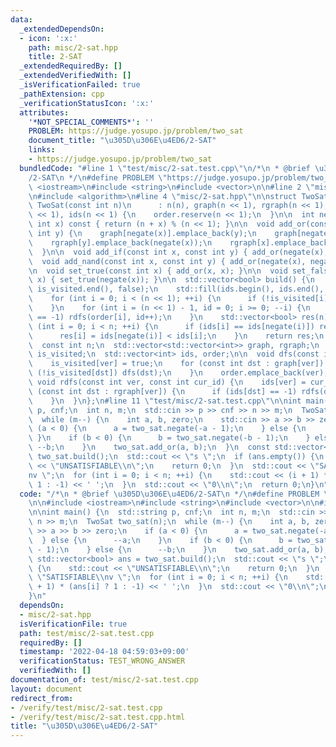 ```yaml
---
data:
  _extendedDependsOn:
  - icon: ':x:'
    path: misc/2-sat.hpp
    title: 2-SAT
  _extendedRequiredBy: []
  _extendedVerifiedWith: []
  _isVerificationFailed: true
  _pathExtension: cpp
  _verificationStatusIcon: ':x:'
  attributes:
    '*NOT_SPECIAL_COMMENTS*': ''
    PROBLEM: https://judge.yosupo.jp/problem/two_sat
    document_title: "\u305D\u306E\u4ED6/2-SAT"
    links:
    - https://judge.yosupo.jp/problem/two_sat
  bundledCode: "#line 1 \"test/misc/2-sat.test.cpp\"\n/*\n * @brief \u305D\u306E\u4ED6\
    /2-SAT\n */\n#define PROBLEM \"https://judge.yosupo.jp/problem/two_sat\"\n\n#include\
    \ <iostream>\n#include <string>\n#include <vector>\n\n#line 2 \"misc/2-sat.hpp\"\
    \n#include <algorithm>\n#line 4 \"misc/2-sat.hpp\"\n\nstruct TwoSat {\n  explicit\
    \ TwoSat(const int n)\n      : n(n), graph(n << 1), rgraph(n << 1), is_visited(n\
    \ << 1), ids(n << 1) {\n    order.reserve(n << 1);\n  }\n\n  int negate(const\
    \ int x) const { return (n + x) % (n << 1); }\n\n  void add_or(const int x, const\
    \ int y) {\n    graph[negate(x)].emplace_back(y);\n    graph[negate(y)].emplace_back(x);\n\
    \    rgraph[y].emplace_back(negate(x));\n    rgraph[x].emplace_back(negate(y));\n\
    \  }\n\n  void add_if(const int x, const int y) { add_or(negate(x), y); }\n\n\
    \  void add_nand(const int x, const int y) { add_or(negate(x), negate(y)); }\n\
    \n  void set_true(const int x) { add_or(x, x); }\n\n  void set_false(const int\
    \ x) { set_true(negate(x)); }\n\n  std::vector<bool> build() {\n    std::fill(is_visited.begin(),\
    \ is_visited.end(), false);\n    std::fill(ids.begin(), ids.end(), -1);\n    order.clear();\n\
    \    for (int i = 0; i < (n << 1); ++i) {\n      if (!is_visited[i]) dfs(i);\n\
    \    }\n    for (int i = (n << 1) - 1, id = 0; i >= 0; --i) {\n      if (ids[order[i]]\
    \ == -1) rdfs(order[i], id++);\n    }\n    std::vector<bool> res(n);\n    for\
    \ (int i = 0; i < n; ++i) {\n      if (ids[i] == ids[negate(i)]) return {};\n\
    \      res[i] = ids[negate(i)] < ids[i];\n    }\n    return res;\n  }\n\n private:\n\
    \  const int n;\n  std::vector<std::vector<int>> graph, rgraph;\n  std::vector<bool>\
    \ is_visited;\n  std::vector<int> ids, order;\n\n  void dfs(const int ver) {\n\
    \    is_visited[ver] = true;\n    for (const int dst : graph[ver]) {\n      if\
    \ (!is_visited[dst]) dfs(dst);\n    }\n    order.emplace_back(ver);\n  }\n\n \
    \ void rdfs(const int ver, const int cur_id) {\n    ids[ver] = cur_id;\n    for\
    \ (const int dst : rgraph[ver]) {\n      if (ids[dst] == -1) rdfs(dst, cur_id);\n\
    \    }\n  }\n};\n#line 11 \"test/misc/2-sat.test.cpp\"\n\nint main() {\n  std::string\
    \ p, cnf;\n  int n, m;\n  std::cin >> p >> cnf >> n >> m;\n  TwoSat two_sat(n);\n\
    \  while (m--) {\n    int a, b, zero;\n    std::cin >> a >> b >> zero;\n    if\
    \ (a < 0) {\n      a = two_sat.negate(-a - 1);\n    } else {\n      --a;\n   \
    \ }\n    if (b < 0) {\n      b = two_sat.negate(-b - 1);\n    } else {\n     \
    \ --b;\n    }\n    two_sat.add_or(a, b);\n  }\n  const std::vector<bool> ans =\
    \ two_sat.build();\n  std::cout << \"s \";\n  if (ans.empty()) {\n    std::cout\
    \ << \"UNSATISFIABLE\\n\";\n    return 0;\n  }\n  std::cout << \"SATISFIABLE\\\
    nv \";\n  for (int i = 0; i < n; ++i) {\n    std::cout << (i + 1) * (ans[i] ?\
    \ 1 : -1) << ' ';\n  }\n  std::cout << \"0\\n\";\n  return 0;\n}\n"
  code: "/*\n * @brief \u305D\u306E\u4ED6/2-SAT\n */\n#define PROBLEM \"https://judge.yosupo.jp/problem/two_sat\"\
    \n\n#include <iostream>\n#include <string>\n#include <vector>\n\n#include \"../../misc/2-sat.hpp\"\
    \n\nint main() {\n  std::string p, cnf;\n  int n, m;\n  std::cin >> p >> cnf >>\
    \ n >> m;\n  TwoSat two_sat(n);\n  while (m--) {\n    int a, b, zero;\n    std::cin\
    \ >> a >> b >> zero;\n    if (a < 0) {\n      a = two_sat.negate(-a - 1);\n  \
    \  } else {\n      --a;\n    }\n    if (b < 0) {\n      b = two_sat.negate(-b\
    \ - 1);\n    } else {\n      --b;\n    }\n    two_sat.add_or(a, b);\n  }\n  const\
    \ std::vector<bool> ans = two_sat.build();\n  std::cout << \"s \";\n  if (ans.empty())\
    \ {\n    std::cout << \"UNSATISFIABLE\\n\";\n    return 0;\n  }\n  std::cout <<\
    \ \"SATISFIABLE\\nv \";\n  for (int i = 0; i < n; ++i) {\n    std::cout << (i\
    \ + 1) * (ans[i] ? 1 : -1) << ' ';\n  }\n  std::cout << \"0\\n\";\n  return 0;\n\
    }\n"
  dependsOn:
  - misc/2-sat.hpp
  isVerificationFile: true
  path: test/misc/2-sat.test.cpp
  requiredBy: []
  timestamp: '2022-04-18 04:59:03+09:00'
  verificationStatus: TEST_WRONG_ANSWER
  verifiedWith: []
documentation_of: test/misc/2-sat.test.cpp
layout: document
redirect_from:
- /verify/test/misc/2-sat.test.cpp
- /verify/test/misc/2-sat.test.cpp.html
title: "\u305D\u306E\u4ED6/2-SAT"
---
```

